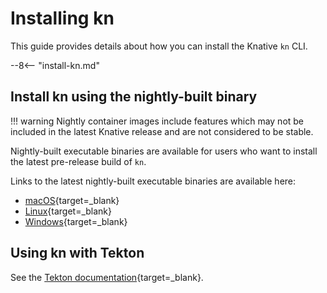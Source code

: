 # Installing kn

This guide provides details about how you can install the Knative `kn` CLI.

--8<-- "install-kn.md"

## Install kn using the nightly-built binary
!!! warning
    Nightly container images include features which may not be included in the latest Knative release and are not considered to be stable.


Nightly-built executable binaries are available for users who want to install the latest pre-release build of `kn`.

Links to the latest nightly-built executable binaries are available here:

- [macOS](https://storage.googleapis.com/knative-nightly/client/latest/kn-darwin-amd64){target=_blank}
- [Linux](https://storage.googleapis.com/knative-nightly/client/latest/kn-linux-amd64){target=_blank}
- [Windows](https://storage.googleapis.com/knative-nightly/client/latest/kn-windows-amd64.exe){target=_blank}

## Using kn with Tekton

See the [Tekton documentation](http://hub.tekton.dev/tekton/task/kn){target=_blank}.
